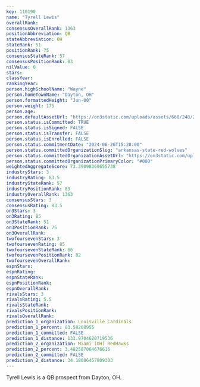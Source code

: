 ```yaml
---
key: 110190
name: "Tyrell Lewis"
overallRank: 
consensusOverallRank: 1363
positionAbbreviation: QB
stateAbbreviation: OH
stateRank: 51
positionRank: 75
consensusStateRank: 57
consensusPositionRank: 83
nilValue: 0
stars: 
classYear: 
rankingYear: 
person.highSchoolName: "Wayne"
person.homeTownName: "Dayton, OH"
person.formattedHeight: "Jun-00"
person.weight: 175
person.age: 
person.defaultAssetUrl: "https://on3static.com/uploads/assets/660/248/248660.png"
person.status.isCommitted: TRUE
person.status.isSigned: FALSE
person.status.isTransfer: FALSE
person.status.isEnrolled: FALSE
person.status.commitmentDate: "2024-06-26T15:28:00"
person.status.committedOrganizationSlug: "arkansas-state-red-wolves"
person.status.committedOrganizationAssetUrl: "https://on3static.com/uploads/assets/747/149/149747.svg"
person.status.committedOrganizationPrimaryColor: "#000"
weightedAggregateScore: 73.39098360655738
industryStars: 3
industryRating: 83.5
industryStateRank: 57
industryPositionRank: 83
industryOverallRank: 1363
consensusStars: 3
consensusRating: 83.5
on3Stars: 3
on3Rating: 85
on3StateRank: 51
on3PositionRank: 75
on3OverallRank: 
twofoursevenStars: 3
twofoursevenRating: 85
twofoursevenStateRank: 66
twofoursevenPositionRank: 82
twofoursevenOverallRank: 
espnStars: 
espnRating: 
espnStateRank: 
espnPositionRank: 
espnOverallRank: 
rivalsStars: 3
rivalsRating: 5.5
rivalsStateRank: 
rivalsPositionRank: 
rivalsOverallRank: 
prediction_1_organization: Louisville Cardinals
prediction_1_percent: 83.58208955
prediction_1_committed: FALSE
prediction_1_distance: 133.9704620719536
prediction_2_organization: Miami (OH) RedHawks
prediction_2_percent: 3.482587064676616
prediction_2_committed: FALSE
prediction_2_distance: 34.18086457809303
---
```

Tyrell Lewis is a QB prospect from Dayton, OH.